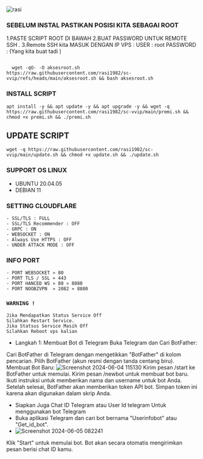 
![rasi](https://github.com/user-attachments/assets/39381b1a-1c64-4339-95ca-ccf06c012176)
### SEBELUM INSTAL PASTIKAN POSISI KITA SEBAGAI ROOT

1.PASTE SCRIPT ROOT DI BAWAH 
2.BUAT PASSWORD UNTUK REMOTE SSH .
3.Remote SSH kita
  MASUK DENGAN 
  IP VPS  :
  USER : root 
  PASSWORD : (Yang kita buat tadi ) 

```

  wget -qO- -O aksesroot.sh https://raw.githubusercontent.com/rasi1982/sc-vvip/refs/heads/main/aksesroot.sh && bash aksesroot.sh

```

### INSTALL SCRIPT 
```
apt install -y && apt update -y && apt upgrade -y && wget -q https://raw.githubusercontent.com/rasi1982/sc-vvip/main/premi.sh && chmod +x premi.sh && ./premi.sh
```


## UPDATE SCRIPT
```
wget -q https://raw.githubusercontent.com/rasi1982/sc-vvip/main/update.sh && chmod +x update.sh && ./update.sh
```

### SUPPORT OS LINUX
- UBUNTU 20.04.05
- DEBIAN 11

### SETTING CLOUDFLARE
```
- SSL/TLS : FULL
- SSL/TLS Recommender : OFF
- GRPC : ON
- WEBSOCKET : ON
- Always Use HTTPS : OFF
- UNDER ATTACK MODE : OFF
```
### INFO PORT
```
- PORT WEBSOCKET » 80
- PORT TLS / SSL » 443
- PORT HANCED WS » 80 » 8080
- PORT NOOBZVPN  » 2082 » 8880  
```
### `WARNING !`
```
Jika Mendapatkan Status Service Off
Silahkan Restart Service.
Jika Statsus Service Masih Off
Silahkan Reboot vps kalian
```


- Langkah 1: 
Membuat Bot di Telegram
Buka Telegram dan Cari BotFather:

Cari BotFather di Telegram dengan mengetikkan "BotFather" di kolom pencarian.
Pilih BotFather (akun resmi dengan tanda centang biru).
Membuat Bot Baru:
![Screenshot 2024-06-04 115130](https://github.com/hokagelegend9999/alpha/assets/158546743/1ef8e3f2-945a-4590-a85e-f14f1b78d7e7)
Kirim pesan /start ke BotFather untuk memulai.
Kirim pesan /newbot untuk membuat bot baru.
Ikuti instruksi untuk memberikan nama dan username untuk bot Anda.
Setelah selesai, BotFather akan memberikan token API bot. Simpan token ini karena akan digunakan dalam skrip Anda.


- Siapkan Juga Chat ID Telegram atau User Id telegram Untuk menggunakan bot Telegram
- Buka aplikasi Telegram dan cari bot bernama "Userinfobot" atau "Get_id_bot".
- 
  ![Screenshot 2024-06-05 082241](https://github.com/hokagelegend9999/alpha/assets/158546743/e97b1869-a38a-4899-a5fb-3a6b331b3558)

Klik "Start" untuk memulai bot.
Bot akan secara otomatis mengirimkan pesan berisi chat ID kamu.
